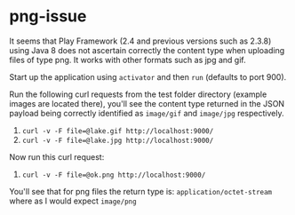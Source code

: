 # png-issue


It seems that Play Framework (2.4 and previous versions such as 2.3.8) using Java 8 does not ascertain correctly the content type when uploading files of type png.  It works with other formats such as jpg and gif.

Start up the application using `activator` and then `run` (defaults to port 900).  

Run the following curl requests from the test folder directory (example images are located there), you'll see the content type returned in the JSON payload being correctly identified as `image/gif` and `image/jpg` respectively.

1. `curl -v -F file=@lake.gif http://localhost:9000/`
2. `curl -v -F file=@lake.jpg http://localhost:9000/`

Now run this curl request:

1.  `curl -v -F file=@ok.png http://localhost:9000/`  

You'll see that for png files the return type is: `application/octet-stream` where as I would expect `image/png` 
